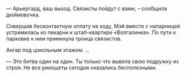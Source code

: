 — Арьергард, ваш выход. Связисты пойдут с вами, – сообщила дюймовочка.

Совершив бесконтактную оплату на ходу, Мэй вместе с напарницей устремилась из пекарни к штаб-квартире «Волгалинка». По пути к парковке к ним примкнула троица связистов.


Ангар под цокольным этажом. 
...

— Это битва один на один. Ты только что вывела свою подружку из строя. Не все рикошеты сегодня оказались бесполезными.